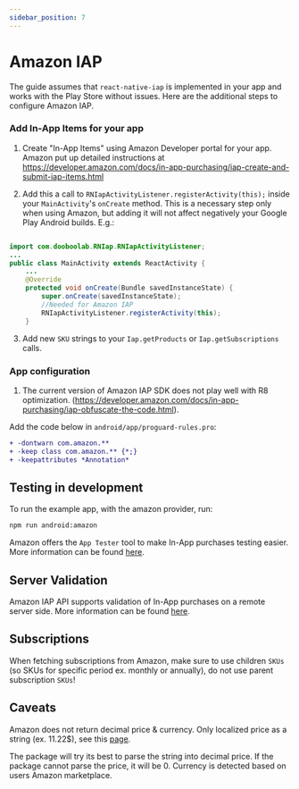 ```yaml
---
sidebar_position: 7
---
```


# Amazon IAP

The guide assumes that `react-native-iap` is implemented in your app and works with the Play Store without issues. Here are the additional steps to configure Amazon IAP.

### Add In-App Items for your app

1. Create "In-App Items" using Amazon Developer portal for your app. Amazon put up detailed instructions at https://developer.amazon.com/docs/in-app-purchasing/iap-create-and-submit-iap-items.html

2. Add this a call to `RNIapActivityListener.registerActivity(this);` inside your `MainActivity`'s `onCreate` method. This is a necessary step only when using Amazon, but adding it will not affect negatively your Google Play Android builds. E.g.:

```java

import com.dooboolab.RNIap.RNIapActivityListener;
...
public class MainActivity extends ReactActivity {
    ...
    @Override
    protected void onCreate(Bundle savedInstanceState) {
        super.onCreate(savedInstanceState);
        //Needed for Amazon IAP
        RNIapActivityListener.registerActivity(this);
    }
```
  

3. Add new `SKU` strings to your `Iap.getProducts` or `Iap.getSubscriptions` calls.

### App configuration

1. The current version of Amazon IAP SDK does not play well with R8 optimization. (https://developer.amazon.com/docs/in-app-purchasing/iap-obfuscate-the-code.html).

Add the code below in `android/app/proguard-rules.pro`:

```diff
+ -dontwarn com.amazon.**
+ -keep class com.amazon.** {*;}
+ -keepattributes *Annotation*
```

## Testing in development

To run the example app, with the amazon provider, run:

```bash npm2yarn
npm run android:amazon
```

Amazon offers the `App Tester` tool to make In-App purchases testing easier. More information can be found [here](https://developer.amazon.com/docs/in-app-purchasing/iap-app-tester-user-guide.html).

## Server Validation

Amazon IAP API supports validation of In-App purchases on a remote server side. More information can be found [here](https://developer.amazon.com/docs/in-app-purchasing/iap-rvs-for-android-apps.html).

## Subscriptions

When fetching subscriptions from Amazon, make sure to use children `SKUs` (so SKUs for specific period ex. monthly or annually), do not use parent subscription `SKUs`!

## Caveats

Amazon does not return decimal price & currency. Only localized price as a string (ex. 11.22$), see this [page](https://forums.developer.amazon.com/answers/234257/view.html).

The package will try its best to parse the string into decimal price. If the package cannot parse the price, it will be 0. Currency is detected based on users Amazon marketplace.
